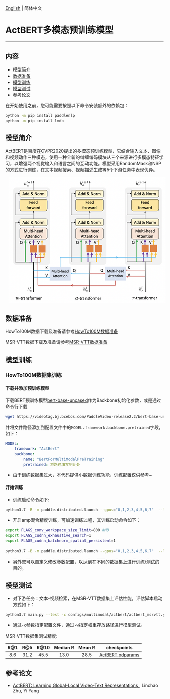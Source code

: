 [English](../../../en/model_zoo/multimodal/actbert.md) | 简体中文

# ActBERT多模态预训练模型

---
## 内容

- [模型简介](#模型简介)
- [数据准备](#数据准备)
- [模型训练](#模型训练)
- [模型测试](#模型测试)
- [参考论文](#参考论文)

在开始使用之前，您可能需要按照以下命令安装额外的依赖包：
```bash
python -m pip install paddlenlp
python -m pip install lmdb
```

## 模型简介

ActBERT是百度在CVPR2020提出的多模态预训练模型，它结合输入文本、图像和视频动作三种模态，使用一种全新的纠缠编码模块从三个来源进行多模态特征学习，以增强两个视觉输入和语言之间的互动功能。模型采用RandomMask和NSP的方式进行训练，在文本视频搜索、视频描述生成等5个下游任务中表现优异。

<div align="center">
<img src="../../../images/actbert.png" height=400 width=500 hspace='10'/> <br />
</div>


## 数据准备

HowTo100M数据下载及准备请参考[HowTo100M数据准备](../../dataset/howto100m.md)

MSR-VTT数据下载及准备请参考[MSR-VTT数据准备](../../dataset/msrvtt.md)


## 模型训练

### HowTo100M数据集训练

#### 下载并添加预训练模型

下载BERT预训练模型[bert-base-uncased](https://videotag.bj.bcebos.com/PaddleVideo-release2.2/bert-base-uncased.pdparams)作为Backbone初始化参数，或是通过命令行下载

```bash
wget https://videotag.bj.bcebos.com/PaddleVideo-release2.2/bert-base-uncased.pdparams
```

并将文件路径添加到配置文件中的`MODEL.framework.backbone.pretrained`字段，如下：

```yaml
MODEL:
    framework: "ActBert"
    backbone:
        name: "BertForMultiModalPreTraining"
        pretrained: 将路径填写到此处
```

- 由于训练数据集过大，本代码提供小数据训练功能，训练配置仅供参考~

#### 开始训练

- 训练启动命令如下:

```bash
python3.7 -B -m paddle.distributed.launch --gpus="0,1,2,3,4,5,6,7"  --log_dir=log_actbert  main.py  --validate -c configs/multimodal/actbert/actbert.yaml
```

- 开启amp混合精度训练，可加速训练过程，其训练启动命令如下：

```bash
export FLAGS_conv_workspace_size_limit=800 #MB
export FLAGS_cudnn_exhaustive_search=1
export FLAGS_cudnn_batchnorm_spatial_persistent=1

python3.7 -B -m paddle.distributed.launch --gpus="0,1,2,3,4,5,6,7"  --log_dir=log_actbert  main.py  --amp --validate -c configs/multimodal/actbert/actbert.yaml
```

- 另外您可以自定义修改参数配置，以达到在不同的数据集上进行训练/测试的目的。


## 模型测试

- 对下游任务：文本-视频检索，在MSR-VTT数据集上评估性能，评估脚本启动方式如下：


```bash
python3.7 main.py --test -c configs/multimodal/actbert/actbert_msrvtt.yaml -w Actbert.pdparams
```

- 通过`-c`参数指定配置文件，通过`-w`指定权重存放路径进行模型测试。


MSR-VTT数据集测试精度:

| R@1 | R@5 | R@10 | Median R | Mean R | checkpoints |
| :------: | :----------: | :----: | :----: | :----: | :----: |
| 8.6 | 31.2 | 45.5 | 13.0 | 28.5 | [ActBERT.pdparams](https://videotag.bj.bcebos.com/PaddleVideo-release2.2/ActBERT.pdparams) |


## 参考论文

- [ActBERT: Learning Global-Local Video-Text Representations
](https://arxiv.org/abs/2011.07231), Linchao Zhu, Yi Yang
